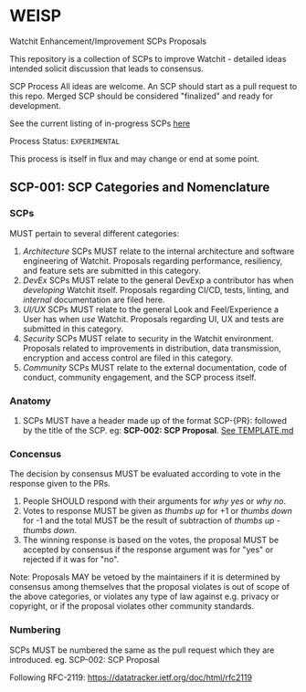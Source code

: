 # WEISP
Watchit Enhancement/Improvement SCPs Proposals

This repository is a collection of SCPs to improve Watchit - detailed ideas intended solicit discussion that leads to consensus.

SCP Process
All ideas are welcome. An SCP should start as a pull request to this repo. Merged SCP should be considered "finalized" and ready for development.

See the current listing of in-progress SCPs [here](https://github.com/ZorrillosDev/WEWIP/pulls)

Process Status: `EXPERIMENTAL`

This process is itself in flux and may change or end at some point.


## SCP-001: SCP Categories and Nomenclature

### SCPs

MUST pertain to several different categories:

1. *Architecture* SCPs MUST relate to the internal architecture and software engineering of Watchit. Proposals regarding performance, resiliency, and feature sets are submitted in this category.
2. *DevEx* SCPs MUST relate to the general DevExp a contributor has when _developing_ Watchit itself. Proposals regarding CI/CD, tests, linting, and *internal* documentation are filed here.
3. *UI/UX* SCPs MUST relate to the general Look and Feel/Experience a User has when _use_ Watchit. Proposals regarding UI, UX and tests are submitted in this category.
4. *Security* SCPs MUST relate to security in the Watchit environment. Proposals related to improvements in distribution, data transmission, encryption and access control are filed in this category.
5. *Community* SCPs MUST relate to the external documentation, code of conduct, community engagement, and the SCP process itself.


### Anatomy

1. SCPs MUST have a header made up of the format SCP-{PR}: followed by the title of the SCP. eg: **SCP-002: SCP Proposal**. [See TEMPLATE.md](TEMPLATE.md) 

### Concensus

The decision by consensus MUST be evaluated according to vote in the response given to the PRs.

1. People SHOULD respond with their arguments for *why yes* or *why no*.
2. Votes to response MUST be given as *thumbs up* for +1 or *thumbs down* for -1 and the total MUST be the result of subtraction of *thumbs up* - *thumbs down*.
3. The winning response is based on the votes, the proposal MUST be accepted by consensus if the response argument was for "yes" or rejected if it was for "no".

Note: Proposals MAY be vetoed by the maintainers if it is determined by consensus among themselves that the proposal violates is out of scope of the above categories, or violates any type of law against e.g. privacy or copyright, or if the proposal violates other community standards.


### Numbering

SCPs MUST be numbered the same as the pull request which they are introduced.
eg. SCP-002: SCP Proposal

Following RFC-2119:
https://datatracker.ietf.org/doc/html/rfc2119
